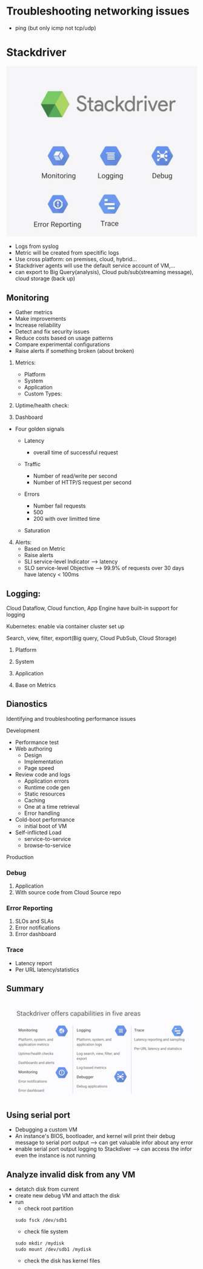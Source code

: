 # Troubleshooting networking issues
- ping (but only icmp not tcp/udp)

# Stackdriver
![alt text](../images/stackdriver.png)
- Logs from syslog
- Metric will be created from specitific logs
- Use cross platform: on premises, cloud, hybrid... 
- Stackdriver agents will use the default service account of VM,...
- can export to Big Query(analysis), Cloud pub/sub(streaming message),
cloud storage (back up)

## Monitoring

- Gather metrics
- Make improvements
- Increase reliability
- Detect and fix security issues
- Reduce costs based on usage patterns
- Compare experimental configurations
- Raise alerts if something broken (about broken)

1. Metrics: 
    * Platform 
    * System 
    * Application
    * Custom Types: 

2. Uptime/health check: 

3. Dashboard

- Four golden signals
    * Latency
        - overall time of successful request
    * Traffic
        - Number of read/write per second
        - Number of HTTP/S request per second
    * Errors
        - Number fail requests
        - 500
        - 200 with over limitted time

    * Saturation

4. Alerts:
    * Based on Metric
    * Raise alerts
    * SLI service-level Indicator --> latency
    * SLO service-level Objective --> 99.9% of requests over 30 days have latency < 100ms

## Logging: 

Cloud Dataflow, Cloud function, App Engine have built-in support for logging

Kubernetes: enable via container cluster set up

Search, view, filter, export(Big query, Cloud PubSub, Cloud Storage)

1. Platform

2. System

3. Application

4. Base on Metrics

## Dianostics

Identifying and troubleshooting performance issues

Development
- Performance test
- Web authoring
    + Design
    + Implementation
    + Page speed
- Review code and logs
    + Application errors
    + Runtime code gen
    + Static resources
    + Caching
    + One at a time retrieval
    + Error handling
- Cold-boot performance
    + initial boot of VM
- Self-inflicted Load
    + service-to-service
    + browse-to-service

Production

### Debug
1. Application
2. With source code from Cloud Source repo

### Error Reporting
1. SLOs and SLAs
2. Error notifications
3. Error dashboard

### Trace
- Latency report
- Per URL latency/statistics


## Summary

![alt text](../images/stackdriver-description.png)


## Using serial port 
- Debugging a custom VM
- An instance's BIOS, bootloader, and kernel will print their debug  message to serial port output --> can get valuable infor about any error
- enable serial port output logging to Stackdiver --> can access the infor even the instance is not running

## Analyze invalid disk from any VM
- detatch disk from current
- create new debug VM and attach the disk
- run
    * check root partition
    ```
    sudo fsck /dev/sdb1
    ```
    * check file system
    ```
    sudo mkdir /mydisk
    sudo mount /dev/sdb1 /mydisk
    ```
    * check the disk has kernel files

